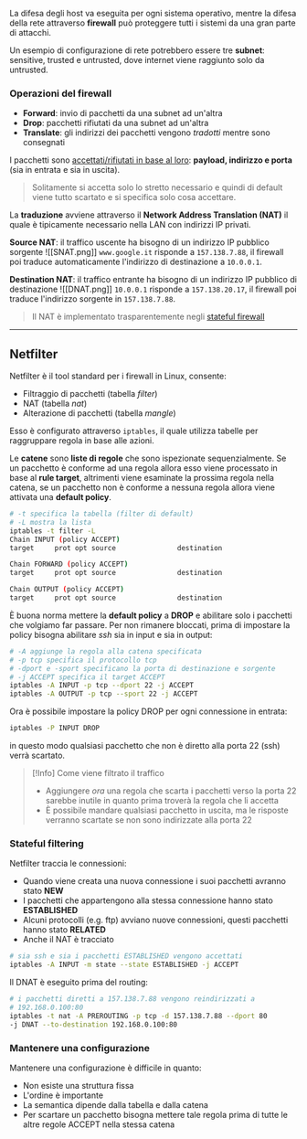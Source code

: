 La difesa degli host va eseguita per ogni sistema operativo, mentre la difesa della rete attraverso **firewall** può proteggere tutti i sistemi da una gran parte di attacchi.

Un esempio di configurazione di rete potrebbero essere tre **subnet**: sensitive, trusted e untrusted, dove internet viene raggiunto solo da untrusted.

### Operazioni del firewall
- **Forward**: invio di pacchetti da una subnet ad un'altra
- **Drop**: pacchetti rifiutati da una subnet ad un'altra
- **Translate**: gli indirizzi dei pacchetti vengono _tradotti_ mentre sono consegnati

I pacchetti sono <u>accettati/rifiutati in base al loro</u>: **payload, indirizzo e porta** (sia in entrata e sia in uscita).
>Solitamente si accetta solo lo stretto necessario e quindi di default viene tutto scartato e si specifica solo cosa accettare.

La **traduzione** avviene attraverso il **Network Address Translation (NAT)** il quale è tipicamente necessario nella LAN con indirizzi IP privati.

**Source NAT**: il traffico uscente ha bisogno di un indirizzo IP pubblico sorgente
![[SNAT.png]]
`www.google.it` risponde a `157.138.7.88`, il firewall poi traduce automaticamente l'indirizzo di destinazione a `10.0.0.1`.

**Destination NAT**: il traffico entrante ha bisogno di un indirizzo IP pubblico di destinazione
![[DNAT.png]]
`10.0.0.1` risponde a `157.138.20.17`, il firewall poi traduce l'indirizzo sorgente in `157.138.7.88`.

>Il NAT è implementato trasparentemente negli [stateful firewall](https://en.wikipedia.org/wiki/Stateful_firewall)

---
## Netfilter
Netfilter è il tool standard per i firewall in Linux, consente:
- Filtraggio di pacchetti (tabella _filter_)
- NAT (tabella _nat_)
- Alterazione di pacchetti (tabella _mangle_)

Esso è configurato attraverso `iptables`, il quale utilizza tabelle per raggruppare regola in base alle azioni.

Le **catene** sono **liste di regole** che sono ispezionate sequenzialmente.
Se un pacchetto è conforme ad una regola allora esso viene processato in base al **rule target**, altrimenti viene esaminate la prossima regola nella catena, se un pacchetto non è conforme a nessuna regola allora viene attivata una **default policy**.

```bash
# -t specifica la tabella (filter di default)
# -L mostra la lista
iptables -t filter -L
Chain INPUT (policy ACCEPT)
target     prot opt source               destination

Chain FORWARD (policy ACCEPT)
target     prot opt source               destination

Chain OUTPUT (policy ACCEPT)
target     prot opt source               destination
```

È buona norma mettere la **default policy** a **DROP** e abilitare solo i pacchetti che volgiamo far passare.
Per non rimanere bloccati, prima di impostare la policy bisogna abilitare _ssh_ sia in input e sia in output:
```bash
# -A aggiunge la regola alla catena specificata
# -p tcp specifica il protocollo tcp
# -dport e -sport specificano la porta di destinazione e sorgente
# -j ACCEPT specifica il target ACCEPT
iptables -A INPUT -p tcp --dport 22 -j ACCEPT
iptables -A OUTPUT -p tcp --sport 22 -j ACCEPT
```

Ora è possibile impostare la policy DROP per ogni connessione in entrata:
```bash
iptables -P INPUT DROP
```
in questo modo qualsiasi pacchetto che non è diretto alla porta 22 (ssh) verrà scartato.

>[!Info] Come viene filtrato il traffico
>- Aggiungere _ora_ una regola che scarta i pacchetti verso la porta 22 sarebbe inutile in quanto prima troverà la regola che li accetta
>- È possibile mandare qualsiasi pacchetto in uscita, ma le risposte verranno scartate se non sono indirizzate alla porta 22

### Stateful filtering
Netfilter traccia le connessioni:
- Quando viene creata una nuova connessione i suoi pacchetti avranno stato **NEW**
- I pacchetti che appartengono alla stessa connessione hanno stato **ESTABLISHED**
- Alcuni protocolli (e.g. ftp) avviano nuove connessioni, questi pacchetti hanno stato **RELATED**
- Anche il NAT è tracciato
```bash
# sia ssh e sia i pacchetti ESTABLISHED vengono accettati
iptables -A INPUT -m state --state ESTABLISHED -j ACCEPT
```

Il DNAT è eseguito prima del routing:
```bash
# i pacchetti diretti a 157.138.7.88 vengono reindirizzati a
# 192.168.0.100:80
iptables -t nat -A PREROUTING -p tcp -d 157.138.7.88 --dport 80
-j DNAT --to-destination 192.168.0.100:80
```

### Mantenere una configurazione
Mantenere una configurazione è difficile in quanto:
- Non esiste una struttura fissa
- L'ordine è importante
- La semantica dipende dalla tabella e dalla catena
- Per scartare un pacchetto bisogna mettere tale regola prima di tutte le altre regole ACCEPT nella stessa catena